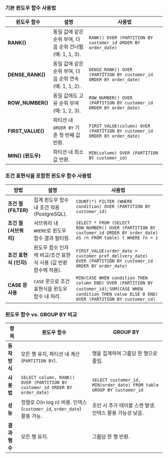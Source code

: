 ### 기본 윈도우 함수 사용법

| **윈도우 함수**       | **설명**                                                                 | **사용법**                                                                                       |
|-----------------------|--------------------------------------------------------------------------|--------------------------------------------------------------------------------------------------|
| **RANK()**            | 동일 값에 같은 순위 부여, 다음 순위 건너뜀 (예: 1, 1, 3).              | `RANK() OVER (PARTITION BY customer_id ORDER BY order_date)`                                     |
| **DENSE_RANK()**      | 동일 값에 같은 순위 부여, 다음 순위 연속 (예: 1, 1, 2).                | `DENSE_RANK() OVER (PARTITION BY customer_id ORDER BY order_date)`                               |
| **ROW_NUMBER()**      | 동일 값에도 고유 순위 부여 (예: 1, 2, 3).                              | `ROW_NUMBER() OVER (PARTITION BY customer_id ORDER BY order_date)`                               |
| **FIRST_VALUE()**     | 파티션 내 `ORDER BY` 기준 첫 번째 값 반환.                              | `FIRST_VALUE(column) OVER (PARTITION BY customer_id ORDER BY order_date)`                        |
| **MIN() (윈도우)**    | 파티션 내 최소값 반환.                                                  | `MIN(column) OVER (PARTITION BY customer_id)`                                                   |

### 조건 표현식을 포함한 윈도우 함수 사용법

| **방법**                     | **설명**                                                                 | **사용법**                                                                                       |
|------------------------------|--------------------------------------------------------------------------|--------------------------------------------------------------------------------------------------|
| **조건 절 (FILTER)**         | 집계 윈도우 함수 내 조건 적용 (PostgreSQL).                              | `COUNT(*) FILTER (WHERE condition) OVER (PARTITION BY customer_id)`                              |
| **조건 절 (서브쿼리)**       | 서브쿼리 내 `WHERE`로 윈도우 함수 결과 필터링.                          | `SELECT * FROM (SELECT ROW_NUMBER() OVER (PARTITION BY customer_id ORDER BY order_date) AS rn FROM table) t WHERE rn = 1` |
| **조건 표현식 (인자)**       | 윈도우 함수 인자에 비교/조건 표현식 사용 (값 반환 함수에 적용).         | `FIRST_VALUE(order_date = customer_pref_delivery_date) OVER (PARTITION BY customer_id ORDER BY order_date)` |
| **CASE 문 사용**             | `CASE` 문으로 조건 표현식을 윈도우 함수 내 처리.                        | `MIN(CASE WHEN condition THEN column END) OVER (PARTITION BY customer_id)`; `SUM(CASE WHEN condition THEN value ELSE 0 END) OVER (PARTITION BY customer_id)` |

### 윈도우 함수 vs. GROUP BY 비교

| **항목**              | **윈도우 함수**                                                                 | **GROUP BY**                                                                 |
|-----------------------|--------------------------------------------------------------------------------|------------------------------------------------------------------------------|
| **동작 방식**         | 모든 행 유지, 파티션 내 계산 (`PARTITION BY`).                                 | 행을 집계하여 그룹당 한 행으로 줄임.                                        |
| **사용법**            | `SELECT column, RANK() OVER (PARTITION BY customer_id ORDER BY order_date)`    | `SELECT customer_id, MIN(order_date) FROM table GROUP BY customer_id`        |
| **성능**              | 정렬로 O(n log n) 비용. 인덱스(`customer_id`, `order_date`) 활용 가능.          | 조인 시 추가 테이블 스캔 발생. 인덱스 활용 가능성 낮음.                       |
| **결과 행 수**        | 모든 행 유지.                                                                  | 그룹당 한 행 반환.                                                  |